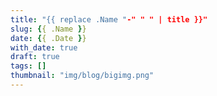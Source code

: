 ```yaml
---
title: "{{ replace .Name "-" " " | title }}"
slug: {{ .Name }}
date: {{ .Date }}
with_date: true
draft: true
tags: []
thumbnail: "img/blog/bigimg.png"
---
```


